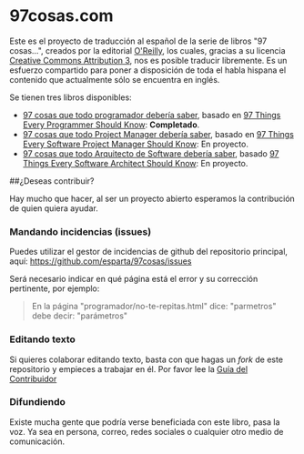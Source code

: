 97cosas.com
=======

Este es el proyecto de traducción al español de la serie de libros "97
cosas...", creados por la editorial [O'Reilly][1], los cuales, gracias a
su licencia [Creative Commons Attribution 3][2], nos es posible traducir
libremente. Es un esfuerzo compartido para poner a disposición de toda
el habla hispana el contenido que actualmente sólo se encuentra en
inglés.

Se tienen tres libros disponibles:

- [97 cosas que todo programador debería saber](/programador), basado en
[97 Things Every Programmer Should Know][3]: **Completado**.
- [97 cosas que todo Project Manager debería saber](/pm), basado en [97
Things Every Software Project Manager Should Know][4]: En proyecto.
- [97 cosas que todo Arquitecto de Software debería saber](/as), basado
[97 Things Every Software Architect Should Know][5]: En proyecto.

##¿Deseas contribuir?

Hay mucho que hacer, al ser un proyecto abierto esperamos la
contribución de quien quiera ayudar.

### Mandando incidencias (issues)

Puedes utilizar el gestor de incidencias de github del repositorio
principal, aquí: https://github.com/esparta/97cosas/issues

Será necesario indicar en qué página está el error y su corrección
pertinente, por ejemplo:

>En la página "programador/no-te-repitas.html"
> dice: "parmetros"
> debe decir: "parámetros"

### Editando texto

Si quieres colaborar editando texto, basta con que hagas un _fork_ de
este repositorio y empieces a trabajar en él. Por favor lee la
[Guía del Contribuidor][6]

### Difundiendo

Existe mucha gente que podría verse beneficiada con este libro, pasa la
voz. Ya sea en persona, correo, redes sociales o cualquier otro medio de
comunicación.



[1]: http://www.oreilly.com/
[2]: http://creativecommons.org/licenses/by/3.0/us/deed.es
[3]: http://programmer.97things.oreilly.com/wiki/index.php/97_Things_Every_Programmer_Should_Know
[4]: http://pm.97things.oreilly.com/wiki/index.php/Main_Page
[5]: http://softarch.97things.oreilly.com/wiki/index.php/Home_Page_for_97_Things
[6]: CONTRIBUTING.md
